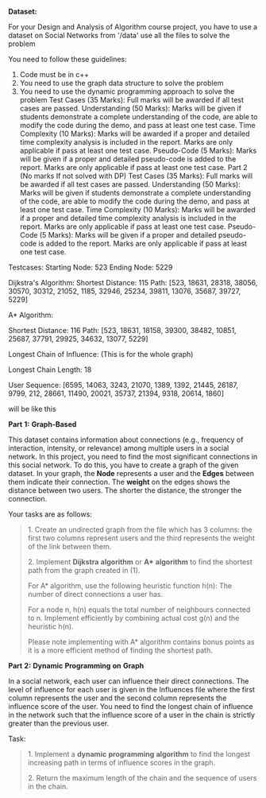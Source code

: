 

**Dataset:**

For your Design and Analysis of Algorithm course project, you have to
use a dataset on Social Networks from '/data' use all the files to solve the problem

You need to follow these guidelines:
1. Code must be in c++
2. You need to use the graph data structure to solve the problem
3. You need to use the dynamic programming approach to solve the problem
Test Cases (35 Marks): Full marks will be awarded if all test cases are passed. 
Understanding (50 Marks): Marks will be given if students demonstrate a complete understanding of the code, are able to modify the code during the demo, and pass at least one test case.
Time Complexity (10 Marks): Marks will be awarded if a proper and detailed time complexity analysis is included in the report. Marks are only applicable if pass at least one test case.
Pseudo-Code (5 Marks): Marks will be given if a proper and detailed pseudo-code is added to the report. Marks are only applicable if pass at least one test case.
Part 2 (No marks If not solved with DP)
Test Cases (35 Marks): Full marks will be awarded if all test cases are passed. 
Understanding (50 Marks): Marks will be given if students demonstrate a complete understanding of the code, are able to modify the code during the demo, and pass at least one test case.
Time Complexity (10 Marks): Marks will be awarded if a proper and detailed time complexity analysis is included in the report. Marks are only applicable if pass at least one test case.
Pseudo-Code (5 Marks): Marks will be given if a proper and detailed pseudo-code is added to the report. Marks are only applicable if pass at least one test case.


Testcases:
Starting Node: 523 
Ending Node:   5229

Dijkstra's Algorithm:
Shortest Distance: 115
Path: [523, 18631, 28318, 38056, 30570, 30312, 21052, 1185, 32946, 25234, 39811, 13076, 35687, 39727, 5229]

 A* Algorithm:

Shortest Distance: 116
Path: [523, 18631, 18158, 39300, 38482, 10851, 25687, 37791, 29925, 34632, 13077, 5229]

Longest Chain of Influence: (This is for the whole graph)

Longest Chain Length: 18

User Sequence: [6595, 14063, 3243, 21070, 1389, 1392, 21445, 26187, 9799, 212, 28661, 11490, 20021, 35737, 21394, 9318, 20614, 1860]

will be like this

**Part** **1:** **Graph-Based**

This dataset contains information about connections (e.g., frequency of
interaction, intensity, or relevance) among multiple users in a social
network. In this project, you need to find the most significant
connections in this social network. To do this, you have to create a
graph of the given dataset. In your graph, the **Node** represents a
user and the **Edges** between them indicate their connection. The
**weight** on the edges shows the distance between two users. The
shorter the distance, the stronger the connection.

Your tasks are as follows:

> 1\. Create an undirected graph from the file which has 3 columns: the
> first two columns represent users and the third represents the weight
> of the link between them.
>
> 2\. Implement **Dijkstra** **algorithm** or **A\*** **algorithm** to
> find the shortest path from the graph created in (1).
>
> For A\* algorithm, use the following heuristic function h(n): The
> number of direct connections a user has.
>
> For a node n, h(n) equals the total number of neighbours connected to
> n. Implement efficiently by combining actual cost g(n) and the
> heuristic h(n).
>
> Please note implementing with A\* algorithm contains bonus points as
> it is a more efficient method of finding the shortest path.

**Part** **2:** **Dynamic** **Programming** **on** **Graph**

In a social network, each user can influence their direct connections.
The level of influence for each user is given in the Influences file
where the first column represents the user and the second column
represents the influence score of the user. You need to find the longest
chain of influence in the network such that the influence score of a
user in the chain is strictly greater than the previous user.

Task:

> 1\. Implement a **dynamic** **programming** **algorithm** to find the
> longest increasing path in terms of influence scores in the graph.
>
> 2\. Return the maximum length of the chain and the sequence of users
> in the chain.
